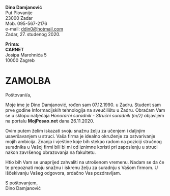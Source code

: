 **Dino Damjanović**\
Put Plovanije\
23000 Zadar\
Mob. 095-567-2176\
e-mail: ddin0@hotmail.com\
Zadar, 27. studenog 2020.

**Prima:**\
**CARNET**\
Josipa Marohnića 5\
10000 Zagreb
# ZAMOLBA
Poštovani/a,

Moje ime je Dino Damjanović, rođen sam 07.12.1990. u Zadru. Student sam prve godine Informacijskih tehnologija na sveučilištu u Zadru.
Obraćam Vam se u sklopu natječaja *Honorarni suradnik - Stručni suradnik (m/ž)* objavljem na portalu **MojPosao.net** dana 26.11.2020.

Ovim putem želim iskazati svoju snažnu želju za učenjem i daljnjim usavršavanjem u struci. Vaša firma je idealno okruženje za ostvarivanje mojih ambicija. Znanja i vještine koje bih stekao radom na poziciji stručnog suradnika u Vašoj firmi bili bi mi od iznimne koristi pri zaposlenju u struci nakon završenog obrazovanja na fakultetu.

Htio bih Vam se unaprijed zahvaliti na utrošenom vremenu. Nadam se da će te prepoznati moju snažnu i iskrenu želju za suradnju s Vašom firmom. U iščekivanju Vašeg odgovora, srdačno Vas pozdravljam.

S poštovanjem,\
Dino Damjanović